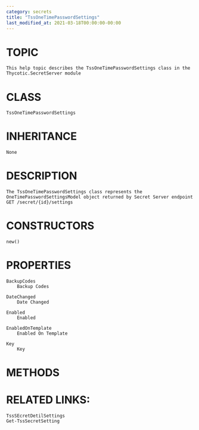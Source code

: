 ```yaml
---
category: secrets
title: "TssOneTimePasswordSettings"
last_modified_at: 2021-03-18T00:00:00-00:00
---
```


# TOPIC
    This help topic describes the TssOneTimePasswordSettings class in the Thycotic.SecretServer module

# CLASS
    TssOneTimePasswordSettings

# INHERITANCE
    None

# DESCRIPTION
    The TssOneTimePasswordSettings class represents the OneTimePasswordSettingsModel object returned by Secret Server endpoint GET /secret/{id}/settings

# CONSTRUCTORS
    new()

# PROPERTIES
    BackupCodes
        Backup Codes

    DateChanged
        Date Changed

    Enabled
        Enabled

    EnabledOnTemplate
        Enabled On Template

    Key
        Key

# METHODS

# RELATED LINKS:
    TssSEcretDetilSettings
    Get-TssSecretSetting